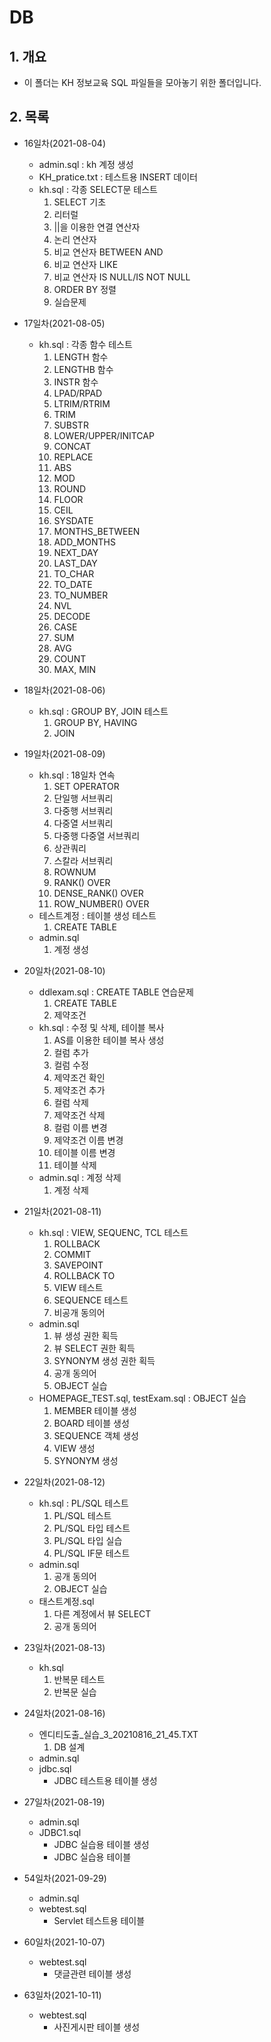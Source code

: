 # DB

## 1. 개요
- 이 폴더는 KH 정보교육 SQL 파일들을 모아놓기 위한 폴더입니다.

## 2. 목록
- 16일차(2021-08-04)
  - admin.sql : kh 계정 생성
  - KH_pratice.txt : 테스트용 INSERT 데이터
  - kh.sql : 각종 SELECT문 테스트
    1. SELECT 기초
    2. 리터럴
    3. ||을 이용한 연결 연산자
    4. 논리 연산자
    5. 비교 연산자 BETWEEN AND
    6. 비교 연산자 LIKE
    7. 비교 연산자 IS NULL/IS NOT NULL
    9. ORDER BY 정렬
    10. 실습문제

- 17일차(2021-08-05)
  - kh.sql : 각종 함수 테스트
    1. LENGTH 함수
    2. LENGTHB 함수
    3. INSTR 함수
    4. LPAD/RPAD
    5. LTRIM/RTRIM
    6. TRIM
    7. SUBSTR
    8. LOWER/UPPER/INITCAP
    9. CONCAT
    10. REPLACE
    11. ABS
    12. MOD
    13. ROUND
    14. FLOOR
    15. CEIL
    16. SYSDATE
    17. MONTHS_BETWEEN
    18. ADD_MONTHS
    19. NEXT_DAY
    20. LAST_DAY
    21. TO_CHAR
    22. TO_DATE
    23. TO_NUMBER
    24. NVL
    25. DECODE
    26. CASE
    27. SUM
    28. AVG
    29. COUNT
    30. MAX, MIN

- 18일차(2021-08-06)
  - kh.sql : GROUP BY, JOIN 테스트
    1. GROUP BY, HAVING
    2. JOIN

- 19일차(2021-08-09)
  - kh.sql : 18일차 연속
    1. SET OPERATOR
    2. 단일행 서브쿼리
    3. 다중행 서브쿼리
    4. 다중열 서브쿼리
    5. 다중행 다중열 서브쿼리
    6. 상관쿼리
    7. 스칼라 서브쿼리
    8. ROWNUM
    9. RANK() OVER
    10. DENSE_RANK() OVER
    11. ROW_NUMBER() OVER
  - 테스트계정 : 테이블 생성 테스트
    1. CREATE TABLE
  - admin.sql
    1. 계정 생성

- 20일차(2021-08-10)
  - ddlexam.sql : CREATE TABLE 연습문제
    1. CREATE TABLE
    2. 제약조건
  - kh.sql : 수정 및 삭제, 테이블 복사
    1. AS를 이용한 테이블 복사 생성
    2. 컬럼 추가
    3. 컬럼 수정
    4. 제약조건 확인
    5. 제약조건 추가
    6. 컬럼 삭제
    7. 제약조건 삭제
    8. 컬럼 이름 변경
    9. 제약조건 이름 변경
    10. 테이블 이름 변경
    11. 테이블 삭제
  - admin.sql : 계정 삭제
    1. 계정 삭제

- 21일차(2021-08-11)
  - kh.sql : VIEW, SEQUENC, TCL 테스트
    1. ROLLBACK
    2. COMMIT
    3. SAVEPOINT
    4. ROLLBACK TO
    5. VIEW 테스트
    6. SEQUENCE 테스트
    7. 비공개 동의어
  - admin.sql
    1. 뷰 생성 권한 획득
    2. 뷰 SELECT 권한 획득
    3. SYNONYM 생성 권한 획득
    4. 공개 동의어
    5. OBJECT 실습
  - HOMEPAGE_TEST.sql, testExam.sql : OBJECT 실습
    1. MEMBER 테이블 생성
    2. BOARD 테이블 생성
    3. SEQUENCE 객체 생성
    4. VIEW 생성
    5. SYNONYM 생성
   
- 22일차(2021-08-12)
  - kh.sql : PL/SQL 테스트   
    1. PL/SQL 테스트
    2. PL/SQL 타입 테스트
    3. PL/SQL 타입 실습
    4. PL/SQL IF문 테스트
  - admin.sql
    1. 공개 동의어
    2. OBJECT 실습
  - 태스트계정.sql
    1. 다른 계정에서 뷰 SELECT
    2. 공개 동의어
   
- 23일차(2021-08-13)
  - kh.sql
    1. 반복문 테스트
    2. 반복문 실습
   
- 24일차(2021-08-16)
  - 엔디티도출_실습_3_20210816_21_45.TXT
    1. DB 설계
  - admin.sql
  - jdbc.sql
    - JDBC 테스트용 테이블 생성
  
- 27일차(2021-08-19)
  - admin.sql
  - JDBC1.sql
    - JDBC 실습용 테이블 생성
    - JDBC 실습용 테이블
    
- 54일차(2021-09-29)
  - admin.sql
  - webtest.sql
    - Servlet 테스트용 테이블
    
- 60일차(2021-10-07)
  - webtest.sql
    - 댓글관련 테이블 생성

- 63일차(2021-10-11)
  - webtest.sql
    - 사진게시판 테이블 생성
